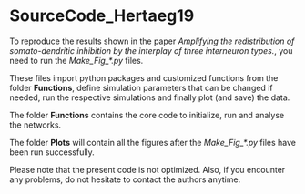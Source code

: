 # SourceCode_Hertaeg19

To reproduce the results shown in the paper *Amplifying the redistribution of somato-dendritic inhibition by the interplay of three interneuron types.*, you need to run the *Make_Fig_\*.py* files.

These files import python packages and customized functions from the folder **Functions**, define simulation parameters that can be changed if needed, run the respective simulations and finally plot (and save) the data.

The folder **Functions** contains the core code to initialize, run and analyse the networks.

The folder **Plots** will contain all the figures after the *Make_Fig_\*.py* files have been run successfully.

Please note that the present code is not optimized. Also, if you encounter any problems, do not hesitate to contact the authors anytime. 
